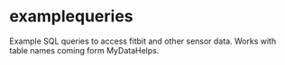 # examplequeries
Example SQL queries to access fitbit and other sensor data. Works with table names coming form MyDataHelps.
